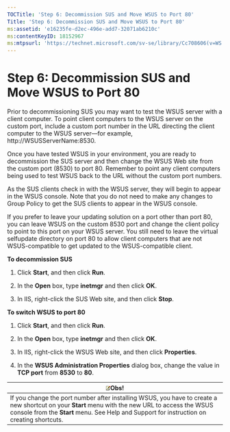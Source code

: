 ```yaml
---
TOCTitle: 'Step 6: Decommission SUS and Move WSUS to Port 80'
Title: 'Step 6: Decommission SUS and Move WSUS to Port 80'
ms:assetid: 'e16235fe-d2ec-496e-add7-32071ab6210c'
ms:contentKeyID: 18152967
ms:mtpsurl: 'https://technet.microsoft.com/sv-se/library/Cc708606(v=WS.10)'
---
```


Step 6: Decommission SUS and Move WSUS to Port 80
=================================================

Prior to decommissioning SUS you may want to test the WSUS server with a client computer. To point client computers to the WSUS server on the custom port, include a custom port number in the URL directing the client computer to the WSUS server—for example, http://WSUSServerName:8530.

Once you have tested WSUS in your environment, you are ready to decommission the SUS server and then change the WSUS Web site from the custom port (8530) to port 80. Remember to point any client computers being used to test WSUS back to the URL without the custom port numbers.

As the SUS clients check in with the WSUS server, they will begin to appear in the WSUS console. Note that you do not need to make any changes to Group Policy to get the SUS clients to appear in the WSUS console.

If you prefer to leave your updating solution on a port other than port 80, you can leave WSUS on the custom 8530 port and change the client policy to point to this port on your WSUS server. You still need to leave the virtual selfupdate directory on port 80 to allow client computers that are not WSUS-compatible to get updated to the WSUS-compatible client.

**To decommission SUS**
1.  Click **Start**, and then click **Run**.

2.  In the **Open** box, type **inetmgr** and then click **OK**.

3.  In IIS, right-click the SUS Web site, and then click **Stop**.

**To switch WSUS to port 80**
1.  Click **Start**, and then click **Run**.

2.  In the **Open** box, type **inetmgr** and then click **OK**.

3.  In IIS, right-click the WSUS Web site, and then click **Properties**.

4.  In the **WSUS Administration Properties** dialog box, change the value in **TCP port** from **8530** to **80**.

| ![](images/Cc708606.note(WS.10).gif)Obs!                                                                                                                                                                          |
|------------------------------------------------------------------------------------------------------------------------------------------------------------------------------------------------------------------------------------------------|
| If you change the port number after installing WSUS, you have to create a new shortcut on your **Start** menu with the new URL to access the WSUS console from the **Start** menu. See Help and Support for instruction on creating shortcuts. |
